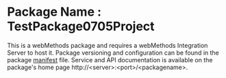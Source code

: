 # Package Name : TestPackage0705Project
This is a webMethods package and requires a webMethods Integration Server to host it. Package versioning and configuration can be found in the package [manifest](./TestPackage0705Project/manifest.v3) file. Service and API documentation is available on the package's home page http://&lt;server&gt;:&lt;port&gt;/&lt;packagename>.
